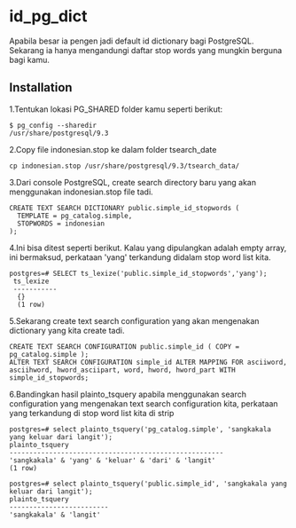 # id_pg_dict

Apabila besar ia pengen jadi default id dictionary bagi PostgreSQL. Sekarang ia hanya 
mengandungi daftar stop words yang mungkin berguna bagi kamu.

## Installation

1.Tentukan lokasi PG_SHARED folder kamu seperti berikut:

```
$ pg_config --sharedir
/usr/share/postgresql/9.3
```

2.Copy file indonesian.stop ke dalam folder tsearch_date

```
cp indonesian.stop /usr/share/postgresql/9.3/tsearch_data/
```

3.Dari console PostgreSQL, create search directory baru yang akan
menggunakan indonesian.stop file tadi.

```
CREATE TEXT SEARCH DICTIONARY public.simple_id_stopwords (
  TEMPLATE = pg_catalog.simple,
  STOPWORDS = indonesian
);
```

4.Ini bisa ditest seperti berikut. Kalau yang dipulangkan adalah empty array, ini bermaksud, perkataan 'yang' terkandung didalam stop word list kita.

```
postgres=# SELECT ts_lexize('public.simple_id_stopwords','yang');
 ts_lexize
 -----------
  {}
  (1 row)
```

5.Sekarang create text search configuration yang akan mengenakan dictionary yang kita create tadi.

```
CREATE TEXT SEARCH CONFIGURATION public.simple_id ( COPY = pg_catalog.simple );
ALTER TEXT SEARCH CONFIGURATION simple_id ALTER MAPPING FOR asciiword, asciihword, hword_asciipart, word, hword, hword_part WITH simple_id_stopwords;
```

6.Bandingkan hasil plainto_tsquery apabila menggunakan search configuration yang mengenakan text search configuration kita, perkataan yang terkandung di stop word list kita di strip

```
postgres=# select plainto_tsquery('pg_catalog.simple', 'sangkakala yang keluar dari langit');
plainto_tsquery
------------------------------------------------------
'sangkakala' & 'yang' & 'keluar' & 'dari' & 'langit'
(1 row)
```

```
postgres=# select plainto_tsquery('public.simple_id', 'sangkakala yang keluar dari langit');
plainto_tsquery
-------------------------
'sangkakala' & 'langit'
```

